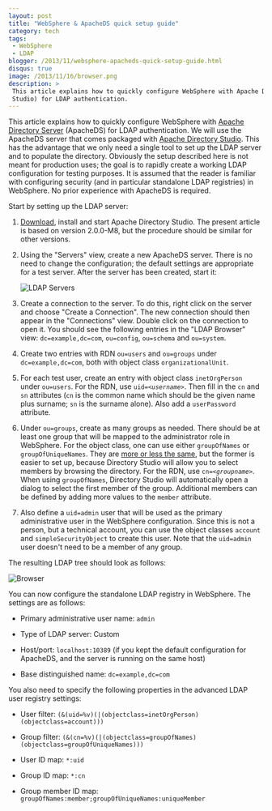 ```yaml
---
layout: post
title: "WebSphere & ApacheDS quick setup guide"
category: tech
tags:
 - WebSphere
 - LDAP
blogger: /2013/11/websphere-apacheds-quick-setup-guide.html
disqus: true
image: /2013/11/16/browser.png
description: >
 This article explains how to quickly configure WebSphere with Apache Directory Server (packaged with Apache Directory
 Studio) for LDAP authentication.
---
```


This article explains how to quickly configure WebSphere with [Apache Directory Server](http://directory.apache.org/apacheds/)
(ApacheDS) for LDAP authentication. We will use the ApacheDS server that comes packaged with
[Apache Directory Studio](http://directory.apache.org/studio/). This has the advantage that we only need a single tool to set
up the LDAP server and to populate the directory. Obviously the setup described here is not meant for production uses;
the goal is to rapidly create a working LDAP configuration for testing purposes. It is assumed that the reader is familiar
with configuring security (and in particular standalone LDAP registries) in WebSphere. No prior experience with
ApacheDS is required.

Start by setting up the LDAP server:

1.  [Download](http://directory.apache.org/studio/downloads.html), install and start Apache Directory Studio. The present
    article is based on version 2.0.0-M8, but the procedure should be similar for other versions.

1.  Using the "Servers" view, create a new ApacheDS server. There is no need to change the configuration; the default settings
    are appropriate for a test server. After the server has been created, start it:
    
    ![LDAP Servers](servers.png)
    
1.  Create a connection to the server. To do this, right click on the server and choose "Create a Connection". The new
    connection should then appear in the "Connections" view. Double click on the connection to open it. You should see the
    following entries in the "LDAP Browser" view: `dc=example,dc=com`, `ou=config`, `ou=schema` and `ou=system`.

1.  Create two entries with RDN `ou=users` and `ou=groups` under `dc=example,dc=com`, both with object class `organizationalUnit`.

1.  For each test user, create an entry with object class `inetOrgPerson` under `ou=users`. For the RDN, use
    `uid=`*`<username>`*. Then fill in the `cn` and `sn` attributes (`cn` is the common name which should be the given name plus
    surname; `sn` is the surname alone). Also add a `userPassword` attribute.

1.  Under `ou=groups`, create as many groups as needed. There should be at least one group that will be mapped to the
    administrator role in WebSphere. For the object class, one can use either `groupOfNames` or `groupOfUniqueNames`. They are
    [more or less the same](http://www.openldap.org/lists/openldap-software/200308/msg00073.html), but the former is easier to
    set up, because Directory Studio will allow you to select members by browsing the directory. For the RDN, use
    `cn=`*`<groupname>`*. When using `groupOfNames`, Directory Studio will automatically open a dialog to select the first member
    of the group. Additional members can be defined by adding more values to the `member` attribute.

1.  Also define a `uid=admin` user that will be used as the primary administrative user in the WebSphere configuration. Since
    this is not a person, but a technical account, you can use the object classes `account` and `simpleSecurityObject` to create
    this user. Note that the `uid=admin` user doesn't need to be a member of any group.

The resulting LDAP tree should look as follows:

![Browser](browser.png)

You can now configure the standalone LDAP registry in WebSphere. The settings are as follows:

* Primary administrative user name: `admin`

* Type of LDAP server: Custom

* Host/port: `localhost:10389` (if you kept the default configuration for ApacheDS, and the server is running on the same host)

* Base distinguished name: `dc=example,dc=com`

You also need to specify the following properties in the advanced LDAP user registry settings:

* User filter: `(&(uid=%v)(|(objectclass=inetOrgPerson)(objectclass=account)))`

* Group filter: `(&(cn=%v)(|(objectclass=groupOfNames)(objectclass=groupOfUniqueNames)))`

* User ID map: `*:uid`

* Group ID map: `*:cn`

* Group member ID map: `groupOfNames:member;groupOfUniqueNames:uniqueMember`
